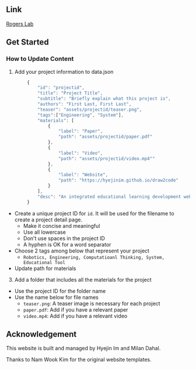 ## Link

[Rogers Lab](https://hyejinim.github.io/rogerslab)

## Get Started

### How to Update Content
1. Add your project information to data.json
```javascript
        {
            "id": "projectid",
            "title": "Project Title",
            "subtitle": "Briefly explain what this project is",
            "authors": "First Last, First Last",
            "teaser": "assets/projectid/teaser.png",
            "tags":["Engineering", "System"],
            "materials": [
                { 
                    "label": "Paper",
                    "path": "assets/projectid/paper.pdf"
                },
                { 
                    "label": "Video",
                    "path": "assets/projectid/video.mp4""
                },
                { 
                    "label": "Website",
                    "path": "https://hyejinim.github.io/draw2code"
                }
            ],
            "desc": "An integrated educational learning development web-based environment intended for learning and teaching through robotics. CORP combines the potential of the Google web-based platform with the educational robot technology of the LEGO Mindstorms EV3 Kit. Designed for students in primary and high school, CORP allows students from different locations to interact collaboratively through sharing a Google Slide document with a custom add-on developed to talk to the EV3 robot."
        }
```
* Create a unique project ID for `id`. It will be used for the filename to create a project detail page.
  * Make it concise and meaningful
  * Use all lowercase
  * Don't use spaces in the project ID
  * A hyphen is OK for a word separator
* Choose 2 tags among below that represent your project
  * `Robotics, Engineering, Computatioanl Thinking, System, Educational Tool`
* Update path for materials
3. Add a folder that includes all the materials for the project
* Use the project ID for the folder name
* Use the name below for file names
  * `teaser.png`: A teaser image is necessary for each project
  * `paper.pdf`: Add if you have a relevant paper
  * `video.mp4`: Add if you have a relevant video

## Acknowledgement
This website is built and managed by Hyejin Im and Milan Dahal.

Thanks to Nam Wook Kim for the original website templates.
